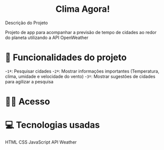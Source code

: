 <h1 align="center">Clima Agora!</h1> 

Descrição do Projeto
<p>Projeto de app para acompanhar a previsão de tempo de cidades ao redor do planeta utilizando a API OpenWeather</p>

# :hammer: Funcionalidades do projeto

-`1ª`: Pesquisar cidades
-`2ª`: Mostrar informações importantes (Temperatura, clima, umidade e velocidade do vento)
-`3º`: Mostrar sugestões de cidades para agilizar a pesquisa

# :technologist: Acesso



# :computer: Tecnologias usadas

HTML
CSS
JavaScript
API Weather

